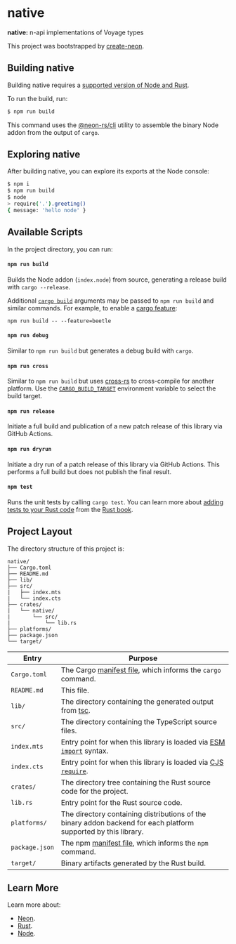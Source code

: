 # native

**native:** n-api implementations of Voyage types

This project was bootstrapped by [create-neon](https://www.npmjs.com/package/create-neon).

## Building native

Building native requires a [supported version of Node and Rust](https://github.com/neon-bindings/neon#platform-support).

To run the build, run:

```sh
$ npm run build
```

This command uses the [@neon-rs/cli](https://www.npmjs.com/package/@neon-rs/cli) utility to assemble the binary Node addon from the output of `cargo`.

## Exploring native

After building native, you can explore its exports at the Node console:

```sh
$ npm i
$ npm run build
$ node
> require('.').greeting()
{ message: 'hello node' }
```

## Available Scripts

In the project directory, you can run:

#### `npm run build`

Builds the Node addon (`index.node`) from source, generating a release build with `cargo --release`.

Additional [`cargo build`](https://doc.rust-lang.org/cargo/commands/cargo-build.html) arguments may be passed to `npm run build` and similar commands. For example, to enable a [cargo feature](https://doc.rust-lang.org/cargo/reference/features.html):

```
npm run build -- --feature=beetle
```

#### `npm run debug`

Similar to `npm run build` but generates a debug build with `cargo`.

#### `npm run cross`

Similar to `npm run build` but uses [cross-rs](https://github.com/cross-rs/cross) to cross-compile for another platform. Use the [`CARGO_BUILD_TARGET`](https://doc.rust-lang.org/cargo/reference/config.html#buildtarget) environment variable to select the build target.

#### `npm run release`

Initiate a full build and publication of a new patch release of this library via GitHub Actions.

#### `npm run dryrun`

Initiate a dry run of a patch release of this library via GitHub Actions. This performs a full build but does not publish the final result.

#### `npm test`

Runs the unit tests by calling `cargo test`. You can learn more about [adding tests to your Rust code](https://doc.rust-lang.org/book/ch11-01-writing-tests.html) from the [Rust book](https://doc.rust-lang.org/book/).

## Project Layout

The directory structure of this project is:

```
native/
├── Cargo.toml
├── README.md
├── lib/
├── src/
|   ├── index.mts
|   └── index.cts
├── crates/
|   └── native/
|       └── src/
|           └── lib.rs
├── platforms/
├── package.json
└── target/
```

| Entry          | Purpose                                                                                                                                  |
|----------------|------------------------------------------------------------------------------------------------------------------------------------------|
| `Cargo.toml`   | The Cargo [manifest file](https://doc.rust-lang.org/cargo/reference/manifest.html), which informs the `cargo` command.                   |
| `README.md`    | This file.                                                                                                                               |
| `lib/`         | The directory containing the generated output from [tsc](https://typescriptlang.org).                                                    |
| `src/`         | The directory containing the TypeScript source files.                                                                                    |
| `index.mts`    | Entry point for when this library is loaded via [ESM `import`](https://nodejs.org/api/esm.html#modules-ecmascript-modules) syntax.       |
| `index.cts`    | Entry point for when this library is loaded via [CJS `require`](https://nodejs.org/api/modules.html#requireid).                          |
| `crates/`      | The directory tree containing the Rust source code for the project.                                                                      |
| `lib.rs`       | Entry point for the Rust source code.                                                                                                          |
| `platforms/`   | The directory containing distributions of the binary addon backend for each platform supported by this library.                          |
| `package.json` | The npm [manifest file](https://docs.npmjs.com/cli/v7/configuring-npm/package-json), which informs the `npm` command.                    |
| `target/`      | Binary artifacts generated by the Rust build.                                                                                            |

## Learn More

Learn more about:

- [Neon](https://neon-bindings.com).
- [Rust](https://www.rust-lang.org).
- [Node](https://nodejs.org).
